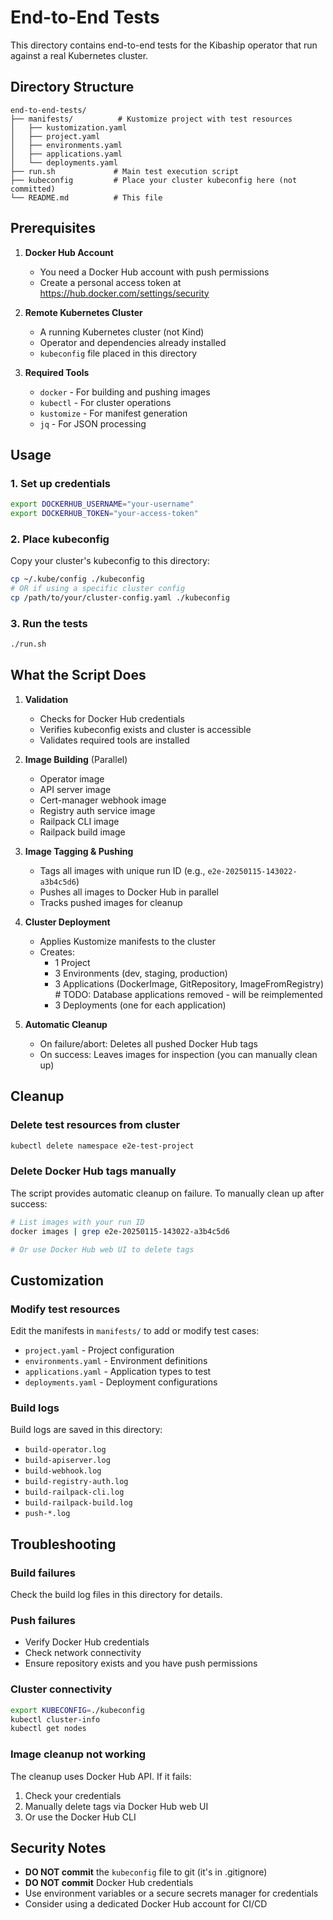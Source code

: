 # End-to-End Tests

This directory contains end-to-end tests for the Kibaship operator that run against a real Kubernetes cluster.

## Directory Structure

```
end-to-end-tests/
├── manifests/          # Kustomize project with test resources
│   ├── kustomization.yaml
│   ├── project.yaml
│   ├── environments.yaml
│   ├── applications.yaml
│   └── deployments.yaml
├── run.sh             # Main test execution script
├── kubeconfig         # Place your cluster kubeconfig here (not committed)
└── README.md          # This file
```

## Prerequisites

1. **Docker Hub Account**
   - You need a Docker Hub account with push permissions
   - Create a personal access token at https://hub.docker.com/settings/security

2. **Remote Kubernetes Cluster**
   - A running Kubernetes cluster (not Kind)
   - Operator and dependencies already installed
   - `kubeconfig` file placed in this directory

3. **Required Tools**
   - `docker` - For building and pushing images
   - `kubectl` - For cluster operations
   - `kustomize` - For manifest generation
   - `jq` - For JSON processing

## Usage

### 1. Set up credentials

```bash
export DOCKERHUB_USERNAME="your-username"
export DOCKERHUB_TOKEN="your-access-token"
```

### 2. Place kubeconfig

Copy your cluster's kubeconfig to this directory:

```bash
cp ~/.kube/config ./kubeconfig
# OR if using a specific cluster config
cp /path/to/your/cluster-config.yaml ./kubeconfig
```

### 3. Run the tests

```bash
./run.sh
```

## What the Script Does

1. **Validation**
   - Checks for Docker Hub credentials
   - Verifies kubeconfig exists and cluster is accessible
   - Validates required tools are installed

2. **Image Building** (Parallel)
   - Operator image
   - API server image
   - Cert-manager webhook image
   - Registry auth service image
   - Railpack CLI image
   - Railpack build image

3. **Image Tagging & Pushing**
   - Tags all images with unique run ID (e.g., `e2e-20250115-143022-a3b4c5d6`)
   - Pushes all images to Docker Hub in parallel
   - Tracks pushed images for cleanup

4. **Cluster Deployment**
   - Applies Kustomize manifests to the cluster
   - Creates:
     - 1 Project
     - 3 Environments (dev, staging, production)
     - 3 Applications (DockerImage, GitRepository, ImageFromRegistry) # TODO: Database applications removed - will be reimplemented
     - 3 Deployments (one for each application)

5. **Automatic Cleanup**
   - On failure/abort: Deletes all pushed Docker Hub tags
   - On success: Leaves images for inspection (you can manually clean up)

## Cleanup

### Delete test resources from cluster
```bash
kubectl delete namespace e2e-test-project
```

### Delete Docker Hub tags manually
The script provides automatic cleanup on failure. To manually clean up after success:

```bash
# List images with your run ID
docker images | grep e2e-20250115-143022-a3b4c5d6

# Or use Docker Hub web UI to delete tags
```

## Customization

### Modify test resources

Edit the manifests in `manifests/` to add or modify test cases:

- `project.yaml` - Project configuration
- `environments.yaml` - Environment definitions
- `applications.yaml` - Application types to test
- `deployments.yaml` - Deployment configurations

### Build logs

Build logs are saved in this directory:
- `build-operator.log`
- `build-apiserver.log`
- `build-webhook.log`
- `build-registry-auth.log`
- `build-railpack-cli.log`
- `build-railpack-build.log`
- `push-*.log`

## Troubleshooting

### Build failures
Check the build log files in this directory for details.

### Push failures
- Verify Docker Hub credentials
- Check network connectivity
- Ensure repository exists and you have push permissions

### Cluster connectivity
```bash
export KUBECONFIG=./kubeconfig
kubectl cluster-info
kubectl get nodes
```

### Image cleanup not working
The cleanup uses Docker Hub API. If it fails:
1. Check your credentials
2. Manually delete tags via Docker Hub web UI
3. Or use the Docker Hub CLI

## Security Notes

- **DO NOT commit** the `kubeconfig` file to git (it's in .gitignore)
- **DO NOT commit** Docker Hub credentials
- Use environment variables or a secure secrets manager for credentials
- Consider using a dedicated Docker Hub account for CI/CD
